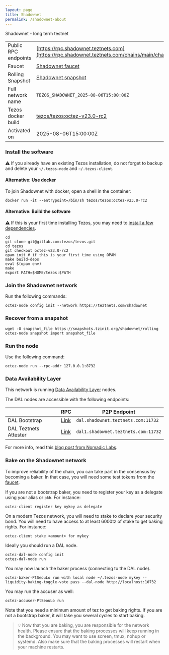 ```yaml
---
layout: page
title: Shadownet
permalink: /shadownet-about
---
```


Shadownet - long term testnet

| | |
|-------|---------------------|
| Public RPC endpoints | [https://rpc.shadownet.teztnets.com](https://rpc.shadownet.teztnets.com/chains/main/chain_id)<br/> |
| Faucet | [Shadownet faucet](https://faucet.shadownet.teztnets.com) |
| Rolling Snapshot | [Shadownet snapshot](https://snapshots.tzinit.org/shadownet/rolling) |
| Full network name | `TEZOS_SHADOWNET_2025-08-06T15:00:00Z` |
| Tezos docker build | [tezos/tezos:octez-v23.0-rc2](https://hub.docker.com/r/tezos/tezos/tags?page=1&ordering=last_updated&name=octez-v23.0-rc2) |
| Activated on | 2025-08-06T15:00:00Z |





### Install the software

⚠️  If you already have an existing Tezos installation, do not forget to backup and delete your `~/.tezos-node` and `~/.tezos-client`.



#### Alternative: Use docker

To join Shadownet with docker, open a shell in the container:

```
docker run -it --entrypoint=/bin/sh tezos/tezos:octez-v23.0-rc2
```


#### Alternative: Build the software

⚠️  If this is your first time installing Tezos, you may need to [install a few dependencies](https://tezos.gitlab.io/introduction/howtoget.html#setting-up-the-development-environment-from-scratch).

```
cd
git clone git@gitlab.com:tezos/tezos.git
cd tezos
git checkout octez-v23.0-rc2
opam init # if this is your first time using OPAM
make build-deps
eval $(opam env)
make
export PATH=$HOME/tezos:$PATH
```

### Join the Shadownet network

Run the following commands:

```
octez-node config init --network https://teztnets.com/shadownet

```


### Recover from a snapshot

```
wget -O snapshot_file https://snapshots.tzinit.org/shadownet/rolling
octez-node snapshot import snapshot_file
```


### Run the node

Use the following command:

```
octez-node run --rpc-addr 127.0.0.1:8732
```




### Data Availability Layer

This network is running [Data Availability Layer](https://tezos.gitlab.io/shell/dal.html) nodes.


The DAL nodes are accessible with the following endpoints:

| | RPC | P2P Endpoint |
|------------|---------|--------------|
| DAL Bootstrap | [Link](https://dal-bootstrap-rpc.shadownet.teztnets.com/p2p/gossipsub/scores) | `dal.shadownet.teztnets.com:11732` |
| DAL Teztnets Attester | [Link](https://dal-attester-rpc.shadownet.teztnets.com/p2p/gossipsub/scores) | `dal1.shadownet.teztnets.com:11732` |


For more info, read this [blog post from Nomadic Labs](https://research-development.nomadic-labs.com/data-availability-layer-tezos.html).



### Bake on the Shadownet network

To improve reliability of the chain, you can take part in the consensus by becoming a baker. In that case, you will need some test tokens from the [faucet](https://faucet.shadownet.teztnets.com).

If you are not a bootstrap baker, you need to register your key as a delegate using your alias or `pkh`. For instance:
```bash=2
octez-client register key mykey as delegate
```

On a modern Tezos network, you will need to stake to declare your security bond.  You will need to have access to at least 6000tz of stake to get baking rights. For instance:
```
octez-client stake <amount> for mykey
```	

Ideally you should run a DAL node.
```
octez-dal-node config init
octez-dal-node run
```

You may now launch the baker process (connecting to the DAL node).
```bash=3
octez-baker-PtSeouLo run with local node ~/.tezos-node mykey --liquidity-baking-toggle-vote pass --dal-node http://localhost:10732
```

You may run the accuser as well:
```bash=3
octez-accuser-PtSeouLo run
```

Note that you need a minimum amount of tez to get baking rights. If you are not a bootstrap baker, it will take you several cycles to start baking.

> 💡 Now that you are baking, you are responsible for the network health. Please ensure that the baking processes will keep running in the background. You may want to use screen, tmux, nohup or systemd. Also make sure that the baking processes will restart when your machine restarts.


